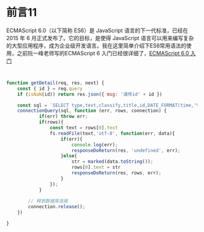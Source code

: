 

# 前言11

ECMAScript 6.0（以下简称 ES6）是 JavaScript 语言的下一代标准，已经在 2015 年 6 月正式发布了。它的目标，是使得 JavaScript 语言可以用来编写复杂的大型应用程序，成为企业级开发语言。我在这里简单介绍下ES6常用语法的使用，之前阮一峰老师写的ECMAScript 6 入门已经很详细了，[ECMAScript 6.0 入门](https://es6.ruanyifeng.com/)

```jsx


function getDetail(req, res, next) {
    const { id } = req.query
    if (isNaN(id)) return res.json({ msg: '请传id' + id })

    const sql = `SELECT type,text,classify,title,id,DATE_FORMAT(time,'%Y-%m-%d') time  FROM article_list WHERE id=${Number(id)}`
    connectionQuery(sql, function (err, rows, connection) {
            if(err) throw err;
            if(rows){
                const text = rows[0].text
                fs.readFile(text,'utf-8', function(err, data){
                    if(err){
                        console.log(err);
                        responseDoReturn(res, 'undefined', err);
                    }else{
                        str = marked(data.toString());
                        rows[0].text = str
                        responseDoReturn(res, rows, err);
                    } 
                });
            }
           
        // 释放数据库连接
        connection.release();
    })

}

```